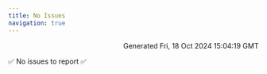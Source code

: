 ```yaml
---
title: No Issues
navigation: true
---
```


<p style="text-align:right;color:#cccs">
Generated Fri, 18 Oct 2024 15:04:19 GMT
</p>
<p>✅ No issues to report ✅</p>



